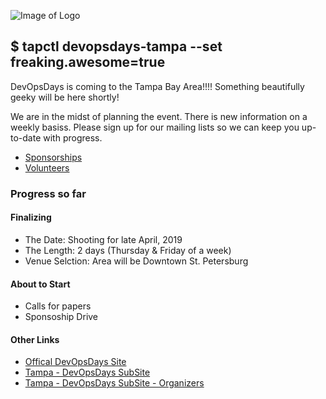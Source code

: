 ![Image of Logo](https://gallery.mailchimp.com/474271ce5a886070ff16100c8/images/db3701e8-e12d-40e9-b12c-3cb56e136045.png)

## $ tapctl devopsdays-tampa --set freaking.awesome=true ##

DevOpsDays is coming to the Tampa Bay Area!!!! Something beautifully geeky will be here shortly! 

We are in the midst of planning the event.  There is new information on a weekly basiss.  Please sign up for our mailing lists so we can keep you up-to-date with progress.

- [Sponsorships](http://eepurl.com/dNKngY)
- [Volunteers](http://eepurl.com/dNIFQQ)

### Progress so far ##

#### Finalizing ####
- The Date: Shooting for late April, 2019
- The Length: 2 days (Thursday & Friday of a week)
- Venue Selction: Area will be Downtown St. Petersburg

#### About to Start ####
- Calls for papers
- Sponsoship Drive

#### Other Links ####

- [Offical DevOpsDays Site](https://www.devopsdays.org/)
- [Tampa - DevOpsDays SubSite](https://www.devopsdays.org/events/2019-tampa/welcome)
- [Tampa - DevOpsDays SubSite - Organizers](https://www.devopsdays.org/events/2019-tampa/contact)

